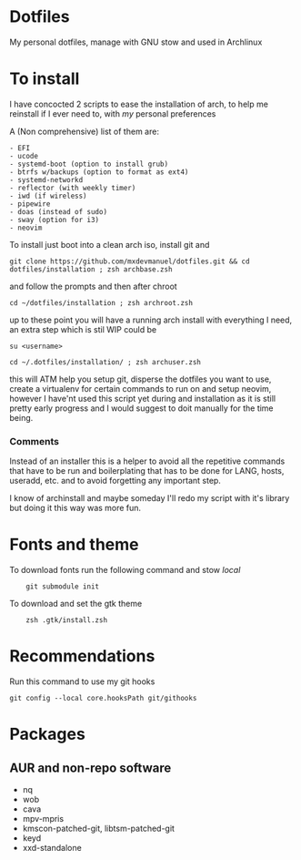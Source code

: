 
# Dotfiles

My personal dotfiles, manage with GNU stow and used in Archlinux

# To install

I have concocted 2 scripts to ease the installation of arch, to help me reinstall if I ever need to, with _my_ personal preferences

A (Non comprehensive) list of them are:

	- EFI
	- ucode
	- systemd-boot (option to install grub)
	- btrfs w/backups (option to format as ext4)
	- systemd-networkd
	- reflector (with weekly timer)
	- iwd (if wireless)
	- pipewire
	- doas (instead of sudo)
	- sway (option for i3)
	- neovim

To install just boot into a clean arch iso, install git and
	
	git clone https://github.com/mxdevmanuel/dotfiles.git && cd dotfiles/installation ; zsh archbase.zsh

and follow the prompts and then after chroot 

	cd ~/dotfiles/installation ; zsh archroot.zsh

up to these point you will have a running arch install with everything I need, an extra step which is stil WIP could be

	su <username>

	cd ~/.dotfiles/installation/ ; zsh archuser.zsh

this will ATM help you setup git, disperse the dotfiles you want to use, create a virtualenv for certain commands to run on and setup neovim, however I have'nt used this script yet during and installation as it is still pretty early progress and I would suggest to doit manually for the time being.


### Comments

Instead of an installer this is a helper to avoid all the repetitive commands that have to be run and boilerplating that has to be done for LANG, hosts, useradd, etc. and to avoid forgetting any important step.

I know of archinstall and maybe someday I'll redo my script with it's library but doing it this way was more fun.

# Fonts and theme

To download fonts run the following command and stow _local_
        
        git submodule init

To download and set the gtk theme

        zsh .gtk/install.zsh

# Recommendations

Run this command to use my git hooks

	git config --local core.hooksPath git/githooks

# Packages

## AUR and  non-repo software
- nq
- wob
- cava
- mpv-mpris
- kmscon-patched-git, libtsm-patched-git
- keyd
- xxd-standalone


